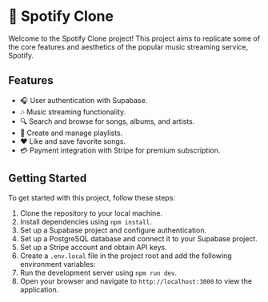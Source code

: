# 🎵 Spotify Clone

Welcome to the Spotify Clone project! This project aims to replicate some of the core features and aesthetics of the popular music streaming service, Spotify.

## Features

- 🎧 User authentication with Supabase.
- 🎶 Music streaming functionality.
- 🔍 Search and browse for songs, albums, and artists.
- 📝 Create and manage playlists.
- ❤️ Like and save favorite songs.
- 💳 Payment integration with Stripe for premium subscription.

## Getting Started

To get started with this project, follow these steps:

1. Clone the repository to your local machine.
2. Install dependencies using `npm install`.
3. Set up a Supabase project and configure authentication.
4. Set up a PostgreSQL database and connect it to your Supabase project.
5. Set up a Stripe account and obtain API keys.
6. Create a `.env.local` file in the project root and add the following environment variables:
7. Run the development server using `npm run dev`.
8. Open your browser and navigate to `http://localhost:3000` to view the application.

